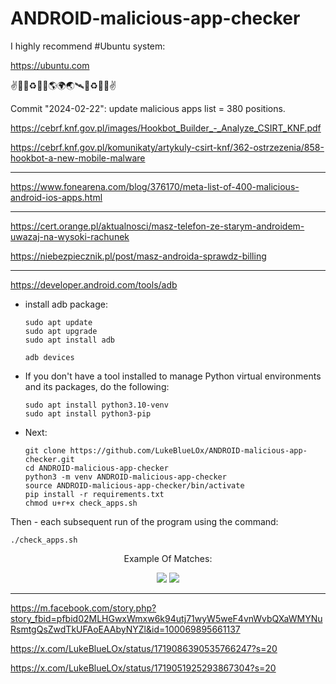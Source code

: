 # ANDROID-malicious-app-checker

I highly recommend #Ubuntu system:

https://ubuntu.com

✌💙💚♻️🌌🚀🌎🌍🌏🛰🌌♻️💚💙✌

Commit "2024-02-22": update malicious apps list = 380 positions.

https://cebrf.knf.gov.pl/images/Hookbot_Builder_-_Analyze_CSIRT_KNF.pdf

https://cebrf.knf.gov.pl/komunikaty/artykuly-csirt-knf/362-ostrzezenia/858-hookbot-a-new-mobile-malware

<hr>

https://www.fonearena.com/blog/376170/meta-list-of-400-malicious-android-ios-apps.html

<hr>

https://cert.orange.pl/aktualnosci/masz-telefon-ze-starym-androidem-uwazaj-na-wysoki-rachunek

https://niebezpiecznik.pl/post/masz-androida-sprawdz-billing

<hr>

https://developer.android.com/tools/adb

* install adb package:
  
    ```
    sudo apt update
    sudo apt upgrade
    sudo apt install adb
    ```
    ```
    adb devices
    ```
    
* If you don't have a tool installed to manage Python virtual environments and its packages, do the following:

    ```
    sudo apt install python3.10-venv
    sudo apt install python3-pip
    ```    

* Next:

    ```
    git clone https://github.com/LukeBlueLOx/ANDROID-malicious-app-checker.git
    cd ANDROID-malicious-app-checker
    python3 -m venv ANDROID-malicious-app-checker
    source ANDROID-malicious-app-checker/bin/activate
    pip install -r requirements.txt
    chmod u+r+x check_apps.sh
    ```

Then - each subsequent run of the program using the command:
```
./check_apps.sh
```

<div align="center">


Example Of Matches:

<img src="https://github.com/LukeBlueLOx/ANDROID-malicious-app-checker/blob/6be2ef81f1e4f955553b478509301b2297139c9e/Matches_Example.png" width="" height=""/>

<img src="https://github.com/LukeBlueLOx/ANDROID-malicious-app-checker/blob/6681853612087a0b1678c097e5d90a802d938bc0/Matches_Example_2024-02-22.png" width="" height=""/>
</div>

<hr>

https://m.facebook.com/story.php?story_fbid=pfbid02MLHGwxWmxw6k94utj71wyW5weF4vnWvbQXaWMYNuRsmtgQsZwdTkUFAoEAAbyNYZl&id=100069895661137

https://x.com/LukeBlueLOx/status/1719086390535766247?s=20

https://x.com/LukeBlueLOx/status/1719051925293867304?s=20
